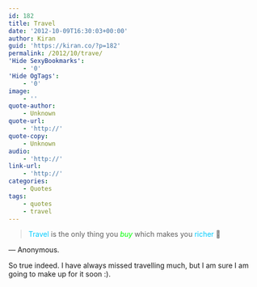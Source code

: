 ```yaml
---
id: 182
title: Travel
date: '2012-10-09T16:30:03+00:00'
author: Kiran
guid: 'https://kiran.co/?p=182'
permalink: /2012/10/trave/
'Hide SexyBookmarks':
    - '0'
'Hide OgTags':
    - '0'
image:
    - ''
quote-author:
    - Unknown
quote-url:
    - 'http://'
quote-copy:
    - Unknown
audio:
    - 'http://'
link-url:
    - 'http://'
categories:
    - Quotes
tags:
    - quotes
    - travel
---
```


> <span style="color: #0000ff;"><span style="color: #00ccff;">Travel</span> </span>is the only thing you *<span style="color: #00ff00;">buy</span>* which makes you <span style="color: #00ccff;">richer </span>🙂

— Anonymous.

So true indeed. I have always missed travelling much, but I am sure I am going to make up for it soon :).